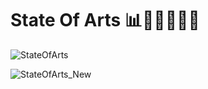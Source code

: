 # State Of Arts 📊🎨🥳🎉✨✨

![StateOfArts](https://github.com/user-attachments/assets/020d9e75-32d7-457a-b0cd-36f3a069064e)

![StateOfArts_New](https://github.com/user-attachments/assets/5516439f-5d44-44cd-a9c5-0f0602a3af59)
